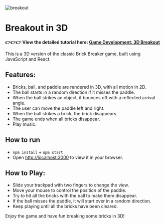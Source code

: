 ![breakout](https://s2.loli.net/2022/12/15/qwj21Z486PNdDrK.png)

# Breakout in 3D
**👉👉👉 View the detailed tutorial here: [Game Development: 3D Breakout](https://beking0912.github.io/2022/12/13/3D-Breakout-with-react-three-fiber/)**

This is a 3D version of the classic Brick Breaker game, built using JavaScript and React. 

## Features:
- Bricks, ball, and paddle are rendered in 3D, with all motion in 2D.
- The ball starts in a random direction if it misses the paddle.
- When the ball strikes an object, it bounces off with a reflected arrival angle.
- The user can move the paddle left and right.
- When the ball strikes a brick, the brick disappears.
- The game ends when all bricks disappear.
- Play music.

## How to run
- `npm install` + `npm start`
- Open [http://localhost:3000](http://localhost:3000) to view it in your browser.

## How to Play:
- Slide your trackpad with two fingers to change the view.
- Move your mouse to control the position of the paddle.
- Try to hit all the bricks with the ball to make them disappear.
- If the ball misses the paddle, it will start over in a random direction.
- Keep playing until all the bricks have been cleared.

Enjoy the game and have fun breaking some bricks in 3D!
